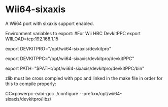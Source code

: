 # Wii64-sixaxis
A Wii64 port with sixaxis support enabled.

Environment variables to export:
#For Wii HBC DevkitPPC
export WIILOAD=tcp:192.168.1.15

export DEVKITPRO="/opt/wii64-sixaxis/devkitpro"

export DEVKITPPC="/opt/wii64-sixaxis/devkitpro/devkitPPC"

export PATH="$PATH:/opt/wii64-sixaxis/devkitpro/devkitPPC/bin"


zlib must be cross compied with ppc and linked in the make file in order for this to compile properly:

CC=powerpc-eabi-gcc ./configure --prefix=/opt/wii64-sixaxis/devkitpro/libz/
